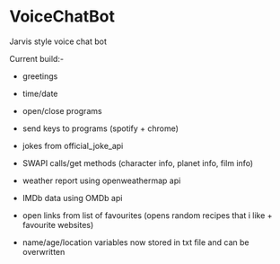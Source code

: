 # VoiceChatBot

Jarvis style voice chat bot

Current build:-

- greetings

- time/date

- open/close programs

- send keys to programs (spotify + chrome)

- jokes from official_joke_api

- SWAPI calls/get methods (character info, planet info, film info)

- weather report using openweathermap api

- IMDb data using OMDb api

- open links from list of favourites (opens random recipes that i like + favourite websites)

- name/age/location variables now stored in txt file and can be overwritten
